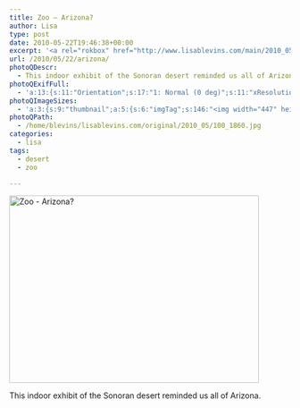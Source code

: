 ```yaml
---
title: Zoo – Arizona?
author: Lisa
type: post
date: 2010-05-22T19:46:38+00:00
excerpt: '<a rel="rokbox" href="http://www.lisablevins.com/main/2010_05/100_1860.jpg" title="Zoo - Arizona?"><img width="447" height="335" alt="Zoo - Arizona?" src="http://www.lisablevins.com/thumbnail/2010_05/100_1860.jpg" class="photoQexcerpt photoQLinkImg" /></a>'
url: /2010/05/22/arizona/
photoQDescr:
  - This indoor exhibit of the Sonoran desert reminded us all of Arizona.
photoQExifFull:
  - 'a:13:{s:11:"Orientation";s:17:"1: Normal (0 deg)";s:11:"xResolution";s:2:"72";s:11:"yResolution";s:2:"72";s:14:"ResolutionUnit";s:4:"Inch";s:8:"Software";s:15:"QuickTime 7.6.6";s:8:"DateTime";s:19:"2010:05:23 17:28:12";s:12:"HostComputer";s:15:"Mac OS X 10.6.3";s:11:"ExifVersion";s:11:"version 2.2";s:16:"DateTimeOriginal";s:19:"2010:05:22 16:32:00";s:10:"ColorSpace";s:4:"sRGB";s:14:"ExifImageWidth";s:11:"1280 pixels";s:15:"ExifImageHeight";s:10:"960 pixels";s:20:"FocalLength35mmEquiv";s:0:"";}'
photoQImageSizes:
  - 'a:3:{s:9:"thumbnail";a:5:{s:6:"imgTag";s:146:"<img width="447" height="335" alt="Zoo - Arizona?" src="http://www.lisablevins.com/thumbnail/2010_05/100_1860.jpg" class="PhotoQImg" />";s:6:"imgUrl";s:68:"http://www.lisablevins.com/thumbnail/2010_05/100_1860.jpg";s:7:"imgPath";s:71:"/home/blevins/lisablevins.com/thumbnail/2010_05/100_1860.jpg";s:8:"imgWidth";s:3:"447";s:9:"imgHeight";s:3:"335";}s:4:"main";a:5:{s:6:"imgTag";s:141:"<img width="700" height="525" alt="Zoo - Arizona?" src="http://www.lisablevins.com/main/2010_05/100_1860.jpg" class="PhotoQImg" />";s:6:"imgUrl";s:63:"http://www.lisablevins.com/main/2010_05/100_1860.jpg";s:7:"imgPath";s:66:"/home/blevins/lisablevins.com/main/2010_05/100_1860.jpg";s:8:"imgWidth";s:3:"700";s:9:"imgHeight";s:3:"525";}s:8:"original";a:5:{s:6:"imgTag";s:146:"<img width="1280" height="960" alt="Zoo - Arizona?" src="http://www.lisablevins.com/original/2010_05/100_1860.jpg" class="PhotoQImg" />";s:6:"imgUrl";s:67:"http://www.lisablevins.com/original/2010_05/100_1860.jpg";s:7:"imgPath";s:70:"/home/blevins/lisablevins.com/original/2010_05/100_1860.jpg";s:8:"imgWidth";s:4:"1280";s:9:"imgHeight";s:3:"960";}}'
photoQPath:
  - /home/blevins/lisablevins.com/original/2010_05/100_1860.jpg
categories:
  - lisa
tags:
  - desert
  - zoo

---
```

<a rel="lightbox" href="http://www.lisablevins.com/main/2010_05/100_1860.jpg" title="Zoo - Arizona?"><img width="447" height="335" alt="Zoo - Arizona?" src="http://www.lisablevins.com/thumbnail/2010_05/100_1860.jpg" class="photoQcontent photoQLinkImg" /></a>

<div class="photoQDescr">
  This indoor exhibit of the Sonoran desert reminded us all of Arizona.
</div>
